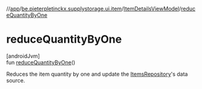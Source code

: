 //[app](../../../index.md)/[be.pieterpletinckx.supplystorage.ui.item](../index.md)/[ItemDetailsViewModel](index.md)/[reduceQuantityByOne](reduce-quantity-by-one.md)

# reduceQuantityByOne

[androidJvm]\
fun [reduceQuantityByOne](reduce-quantity-by-one.md)()

Reduces the item quantity by one and update the [ItemsRepository](../../be.pieterpletinckx.supplystorage.data.item/-items-repository/index.md)'s data source.
